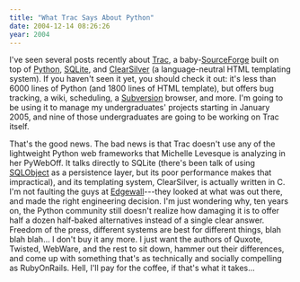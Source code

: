 ```yaml
---
title: "What Trac Says About Python"
date: 2004-12-14 08:26:26
year: 2004
---
```

<p>I've seen several posts recently about <a href="http://projects.edgewall.com/trac">Trac</a>, a baby-<a href="http://www.sf.net">SourceForge</a> built on top of <a href="http://www.python.org">Python</a>, <a href="http://www.sqlite.org">SQLite</a>, and <a href="http://www.clearsilver.net">ClearSilver</a> (a language-neutral HTML templating system).  If you haven't seen it yet, you should check it out: it's less than 6000 lines of Python (and 1800 lines of HTML template), but offers bug tracking, a wiki, scheduling, a <a href="http://subversion.tigris.org">Subversion</a> browser, and more.  I'm going to be using it to manage my undergraduates' projects starting in January 2005, and nine of those undergraduates are going to be working on Trac itself.</p>

<p>That's the good news.  The bad news is that Trac doesn't use any of the lightweight Python web frameworks that Michelle Levesque is analyzing in her PyWebOff.  It talks directly to SQLite (there's been talk of using <a href="http://www.sqlobject.org">SQLObject</a> as a persistence layer, but its poor performance makes that impractical), and its templating system, ClearSilver, is actually written in C.  I'm not faulting the guys at <a href="http://www.edgewall.com">Edgewall</a>---they looked at what was out there, and made the right engineering decision.  I'm just wondering why, ten years on, the Python community still doesn't realize how damaging it is to offer half a dozen half-baked alternatives instead of a single clear answer.  Freedom of the press, different systems are best for different things, blah blah blah... I don't buy it any more.  I just want the authors of Quxote, Twisted, WebWare, and the rest to sit down, hammer out their differences, and come up with something that's as technically and socially compelling as RubyOnRails</a>.  Hell, I'll pay for the coffee, if that's what it takes...</p>
